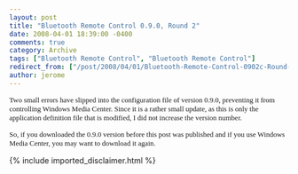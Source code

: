 ```yaml
---
layout: post
title: "Bluetooth Remote Control 0.9.0, Round 2"
date: 2008-04-01 18:39:00 -0400
comments: true
category: Archive
tags: ["Bluetooth Remote Control", "Bluetooth Remote Control"]
redirect_from: ["/post/2008/04/01/Bluetooth-Remote-Control-0902c-Round-2", "/post/2008/04/01/bluetooth-remote-control-0902c-round-2"]
author: jerome
---
```

<!-- more -->
<p>
<font face="trebuchet ms,geneva" size="2">Two&nbsp;small errors have slipped into the configuration file of version 0.9.0, preventing it from controlling Windows Media Center. Since it is a rather small update, as this is only the application definition file that is modified, I did not increase the version number.</font>
</p>
<p>
<font face="trebuchet ms,geneva" size="2">So, if you downloaded the 0.9.0 version before this post was published and if you use Windows Media Center, you may want to download it again.</font>
</p>

{% include imported_disclaimer.html %}
